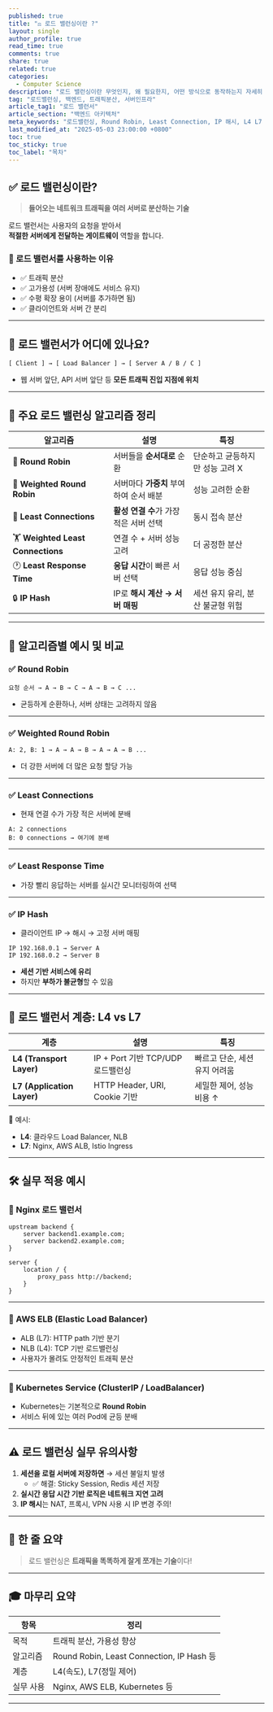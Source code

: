 ```yaml
---
published: true
title: "⚖️ 로드 밸런싱이란 ?"
layout: single
author_profile: true
read_time: true
comments: true
share: true
related: true
categories:
  - Computer Science
description: "로드 밸런싱이란 무엇인지, 왜 필요한지, 어떤 방식으로 동작하는지 자세히 알아봅니다. 백엔드 기본기 강화!"
tag: "로드밸런싱, 백엔드, 트래픽분산, 서버인프라"
article_tag1: "로드 밸런서"
article_section: "백엔드 아키텍처"
meta_keywords: "로드밸런싱, Round Robin, Least Connection, IP 해시, L4 L7 차이"
last_modified_at: "2025-05-03 23:00:00 +0800"
toc: true
toc_sticky: true
toc_label: "목차"
---
```


## ✅ 로드 밸런싱이란?

> **들어오는 네트워크 트래픽을 여러 서버로 분산하는 기술**

로드 밸런서는 사용자의 요청을 받아서  
**적절한 서버에게 전달하는 게이트웨이** 역할을 합니다.

### 📍 로드 밸런서를 사용하는 이유

- ✅ 트래픽 분산
- ✅ 고가용성 (서버 장애에도 서비스 유지)
- ✅ 수평 확장 용이 (서버를 추가하면 됨)
- ✅ 클라이언트와 서버 간 분리

---

## 🧠 로드 밸런서가 어디에 있나요?

```
[ Client ] → [ Load Balancer ] → [ Server A / B / C ]
```

- 웹 서버 앞단, API 서버 앞단 등 **모든 트래픽 진입 지점에 위치**

---

## 🧪 주요 로드 밸런싱 알고리즘 정리

| 알고리즘                          | 설명                                   | 특징                             |
| --------------------------------- | -------------------------------------- | -------------------------------- |
| 🎲 **Round Robin**                | 서버들을 **순서대로** 순환             | 단순하고 균등하지만 성능 고려 X  |
| 🎯 **Weighted Round Robin**       | 서버마다 **가중치** 부여하여 순서 배분 | 성능 고려한 순환                 |
| 🧮 **Least Connections**          | **활성 연결 수**가 가장 적은 서버 선택 | 동시 접속 분산                   |
| 🏋️ **Weighted Least Connections** | 연결 수 + 서버 성능 고려               | 더 공정한 분산                   |
| 🕐 **Least Response Time**        | **응답 시간**이 빠른 서버 선택         | 응답 성능 중심                   |
| 🔒 **IP Hash**                    | IP로 **해시 계산 → 서버 매핑**         | 세션 유지 유리, 분산 불균형 위험 |

---

## 🎯 알고리즘별 예시 및 비교

### ✅ Round Robin

```text
요청 순서 → A → B → C → A → B → C ...
```

- 균등하게 순환하나, 서버 상태는 고려하지 않음

---

### ✅ Weighted Round Robin

```text
A: 2, B: 1 → A → A → B → A → A → B ...
```

- 더 강한 서버에 더 많은 요청 할당 가능

---

### ✅ Least Connections

- 현재 연결 수가 가장 적은 서버에 분배

```text
A: 2 connections
B: 0 connections → 여기에 분배
```

---

### ✅ Least Response Time

- 가장 빨리 응답하는 서버를 실시간 모니터링하여 선택

---

### ✅ IP Hash

- 클라이언트 IP → 해시 → 고정 서버 매핑

```text
IP 192.168.0.1 → Server A
IP 192.168.0.2 → Server B
```

- **세션 기반 서비스에 유리**
- 하지만 **부하가 불균형**할 수 있음

---

## 🧱 로드 밸런서 계층: L4 vs L7

| 계층                       | 설명                              | 특징                          |
| -------------------------- | --------------------------------- | ----------------------------- |
| **L4 (Transport Layer)**   | IP + Port 기반 TCP/UDP 로드밸런싱 | 빠르고 단순, 세션 유지 어려움 |
| **L7 (Application Layer)** | HTTP Header, URI, Cookie 기반     | 세밀한 제어, 성능 비용 ↑      |

📌 예시:

- **L4**: 클라우드 Load Balancer, NLB
- **L7**: Nginx, AWS ALB, Istio Ingress

---

## 🛠 실무 적용 예시

### 🔸 Nginx 로드 밸런서

```nginx
upstream backend {
    server backend1.example.com;
    server backend2.example.com;
}

server {
    location / {
        proxy_pass http://backend;
    }
}
```

---

### 🔸 AWS ELB (Elastic Load Balancer)

- ALB (L7): HTTP path 기반 분기
- NLB (L4): TCP 기반 로드밸런싱
- 사용자가 몰려도 안정적인 트래픽 분산

---

### 🔸 Kubernetes Service (ClusterIP / LoadBalancer)

- Kubernetes는 기본적으로 **Round Robin**
- 서비스 뒤에 있는 여러 Pod에 균등 분배

---

## ⚠️ 로드 밸런싱 실무 유의사항

1. **세션을 로컬 서버에 저장하면** → 세션 불일치 발생
   - ✅ 해결: Sticky Session, Redis 세션 저장
2. **실시간 응답 시간 기반 로직은 네트워크 지연 고려**
3. **IP 해시**는 NAT, 프록시, VPN 사용 시 IP 변경 주의!

---

## 🧠 한 줄 요약

> 로드 밸런싱은 **트래픽을 똑똑하게 잘게 쪼개는 기술**이다!

---

## 🎓 마무리 요약

| 항목      | 정리                                      |
| --------- | ----------------------------------------- |
| 목적      | 트래픽 분산, 가용성 향상                  |
| 알고리즘  | Round Robin, Least Connection, IP Hash 등 |
| 계층      | L4(속도), L7(정밀 제어)                   |
| 실무 사용 | Nginx, AWS ELB, Kubernetes 등             |

---
